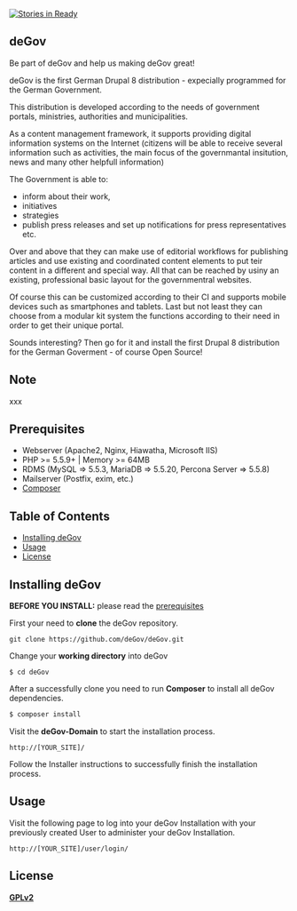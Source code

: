 [![Stories in Ready](https://badge.waffle.io/deGov/deGov.png?label=ready&title=Ready)](https://waffle.io/deGov/deGov)
## deGov

Be part of deGov and help us making deGov great! 

deGov is the first German Drupal 8 distribution - expecially programmed for the German Government.

This distribution is developed according to the needs of government portals, ministries, authorities and municipalities.

As a content management framework, it supports providing digital information systems on the Internet (citizens will be able to receive several information such as activities, the main focus of the governmantal insitution, news and many other helpfull information)

The Government is able to: 

- inform about their work, 
- initiatives
- strategies
- publish press releases and set up notifications for press representatives etc.

Over and above that they can make use of editorial workflows for publishing articles and use existing and coordinated content elements to put teir content in a different and special way. All that can be reached by usiny an existing, professional basic layout for the governmentral websites. 

Of course this can be customized according to their CI and supports mobile devices such as smartphones and tablets.
Last but not least they can choose from a modular kit system the functions according to their need in order to get their unique portal.

Sounds interesting? Then go for it and install the first Drupal 8 distribution for the German Goverment - of course Open Source! 

## Note

xxx

## Prerequisites

- Webserver (Apache2, Nginx, Hiawatha, Microsoft IIS)
- PHP >= 5.5.9+ | Memory >= 64MB
- RDMS (MySQL => 5.5.3, MariaDB => 5.5.20, Percona Server => 5.5.8)
- Mailserver (Postfix, exim, etc.)
- [Composer](https://getcomposer.org/download/ "https://getcomposer.org/download/")

## Table of Contents

* [Installing deGov](#installing-degov)
* [Usage](#usage)
* [License](#license)

## Installing deGov

**BEFORE YOU INSTALL:** please read the [prerequisites](#prerequisites)

First your need to **clone** the deGov repository.
```
git clone https://github.com/deGov/deGov.git
```

Change your **working directory** into deGov
```
$ cd deGov
```

After a successfully clone you need to run **Composer** to install all deGov dependencies.
```bash
$ composer install
```

Visit the **deGov-Domain** to start the installation process.
```
http://[YOUR_SITE]/
```
Follow the Installer instructions to successfully finish the installation process.

## Usage
Visit the following page to log into your deGov Installation with your previously created User to administer your deGov Installation.
```
http://[YOUR_SITE]/user/login/
``` 

## License
[**GPLv2**](https://www.gnu.org/licenses/old-licenses/gpl-2.0.en.html "visit GPLv2 website")

